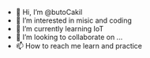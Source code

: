 - 👋 Hi, I’m @butoCakil
- 👀 I’m interested in misic and coding
- 🌱 I’m currently learning IoT
- 💞️ I’m looking to collaborate on ...
- 📫 How to reach me learn and practice

<!---
butoCakil/butoCakil is a ✨ special ✨ repository because its `README.md` (this file) appears on your GitHub profile.
You can click the Preview link to take a look at your changes.
--->
